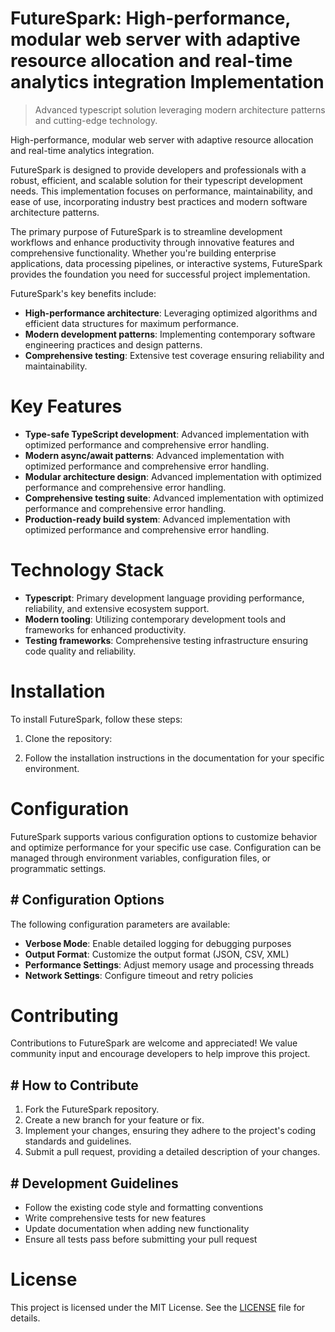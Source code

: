 <!-- fallback_FutureSpark_20250727053430_25263 -->

# FutureSpark: High-performance, modular web server with adaptive resource allocation and real-time analytics integration Implementation
> Advanced typescript solution leveraging modern architecture patterns and cutting-edge technology.

High-performance, modular web server with adaptive resource allocation and real-time analytics integration.

FutureSpark is designed to provide developers and professionals with a robust, efficient, and scalable solution for their typescript development needs. This implementation focuses on performance, maintainability, and ease of use, incorporating industry best practices and modern software architecture patterns.

The primary purpose of FutureSpark is to streamline development workflows and enhance productivity through innovative features and comprehensive functionality. Whether you're building enterprise applications, data processing pipelines, or interactive systems, FutureSpark provides the foundation you need for successful project implementation.

FutureSpark's key benefits include:

* **High-performance architecture**: Leveraging optimized algorithms and efficient data structures for maximum performance.
* **Modern development patterns**: Implementing contemporary software engineering practices and design patterns.
* **Comprehensive testing**: Extensive test coverage ensuring reliability and maintainability.

# Key Features

* **Type-safe TypeScript development**: Advanced implementation with optimized performance and comprehensive error handling.
* **Modern async/await patterns**: Advanced implementation with optimized performance and comprehensive error handling.
* **Modular architecture design**: Advanced implementation with optimized performance and comprehensive error handling.
* **Comprehensive testing suite**: Advanced implementation with optimized performance and comprehensive error handling.
* **Production-ready build system**: Advanced implementation with optimized performance and comprehensive error handling.

# Technology Stack

* **Typescript**: Primary development language providing performance, reliability, and extensive ecosystem support.
* **Modern tooling**: Utilizing contemporary development tools and frameworks for enhanced productivity.
* **Testing frameworks**: Comprehensive testing infrastructure ensuring code quality and reliability.

# Installation

To install FutureSpark, follow these steps:

1. Clone the repository:


2. Follow the installation instructions in the documentation for your specific environment.

# Configuration

FutureSpark supports various configuration options to customize behavior and optimize performance for your specific use case. Configuration can be managed through environment variables, configuration files, or programmatic settings.

## # Configuration Options

The following configuration parameters are available:

* **Verbose Mode**: Enable detailed logging for debugging purposes
* **Output Format**: Customize the output format (JSON, CSV, XML)
* **Performance Settings**: Adjust memory usage and processing threads
* **Network Settings**: Configure timeout and retry policies

# Contributing

Contributions to FutureSpark are welcome and appreciated! We value community input and encourage developers to help improve this project.

## # How to Contribute

1. Fork the FutureSpark repository.
2. Create a new branch for your feature or fix.
3. Implement your changes, ensuring they adhere to the project's coding standards and guidelines.
4. Submit a pull request, providing a detailed description of your changes.

## # Development Guidelines

* Follow the existing code style and formatting conventions
* Write comprehensive tests for new features
* Update documentation when adding new functionality
* Ensure all tests pass before submitting your pull request

# License

This project is licensed under the MIT License. See the [LICENSE](https://github.com/marcmotta/FutureSpark/blob/main/LICENSE) file for details.
